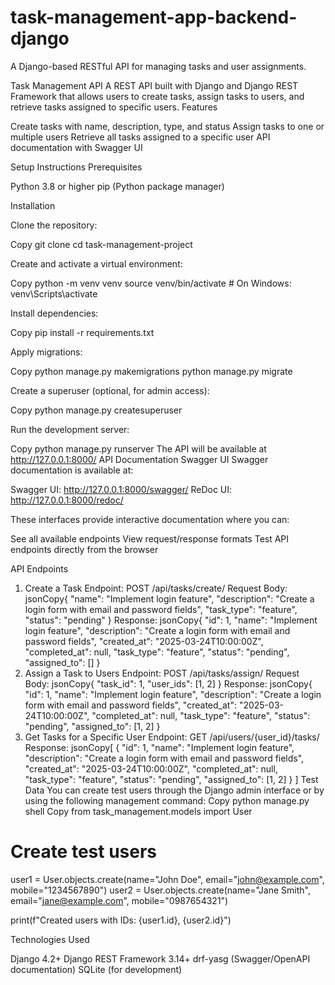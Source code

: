 # task-management-app-backend-django
A Django-based RESTful API for managing tasks and user assignments.

Task Management API
A REST API built with Django and Django REST Framework that allows users to create tasks, assign tasks to users, and retrieve tasks assigned to specific users.
Features

Create tasks with name, description, type, and status
Assign tasks to one or multiple users
Retrieve all tasks assigned to a specific user
API documentation with Swagger UI

Setup Instructions
Prerequisites

Python 3.8 or higher
pip (Python package manager)

Installation

Clone the repository:

Copy git clone <repository-url>
cd task-management-project

Create and activate a virtual environment:

Copy python -m venv venv
source venv/bin/activate  # On Windows: venv\Scripts\activate

Install dependencies:

Copy pip install -r requirements.txt

Apply migrations:

Copy python manage.py makemigrations
python manage.py migrate

Create a superuser (optional, for admin access):

Copy python manage.py createsuperuser

Run the development server:

Copy python manage.py runserver
The API will be available at http://127.0.0.1:8000/
API Documentation
Swagger UI
Swagger documentation is available at:

Swagger UI: http://127.0.0.1:8000/swagger/
ReDoc UI: http://127.0.0.1:8000/redoc/

These interfaces provide interactive documentation where you can:

See all available endpoints
View request/response formats
Test API endpoints directly from the browser

API Endpoints
1. Create a Task
Endpoint: POST /api/tasks/create/
Request Body:
jsonCopy{
  "name": "Implement login feature",
  "description": "Create a login form with email and password fields",
  "task_type": "feature",
  "status": "pending"
}
Response:
jsonCopy{
  "id": 1,
  "name": "Implement login feature",
  "description": "Create a login form with email and password fields",
  "created_at": "2025-03-24T10:00:00Z",
  "completed_at": null,
  "task_type": "feature",
  "status": "pending",
  "assigned_to": []
}
2. Assign a Task to Users
Endpoint: POST /api/tasks/assign/
Request Body:
jsonCopy{
  "task_id": 1,
  "user_ids": [1, 2]
}
Response:
jsonCopy{
  "id": 1,
  "name": "Implement login feature",
  "description": "Create a login form with email and password fields",
  "created_at": "2025-03-24T10:00:00Z",
  "completed_at": null,
  "task_type": "feature",
  "status": "pending",
  "assigned_to": [1, 2]
}
3. Get Tasks for a Specific User
Endpoint: GET /api/users/{user_id}/tasks/
Response:
jsonCopy[
  {
    "id": 1,
    "name": "Implement login feature",
    "description": "Create a login form with email and password fields",
    "created_at": "2025-03-24T10:00:00Z",
    "completed_at": null,
    "task_type": "feature",
    "status": "pending",
    "assigned_to": [1, 2]
  }
]
Test Data
You can create test users through the Django admin interface or by using the following management command:
Copy python manage.py shell
Copy from task_management.models import User

# Create test users
user1 = User.objects.create(name="John Doe", email="john@example.com", mobile="1234567890")
user2 = User.objects.create(name="Jane Smith", email="jane@example.com", mobile="0987654321")

print(f"Created users with IDs: {user1.id}, {user2.id}")



Technologies Used

Django 4.2+
Django REST Framework 3.14+
drf-yasg (Swagger/OpenAPI documentation)
SQLite (for development)